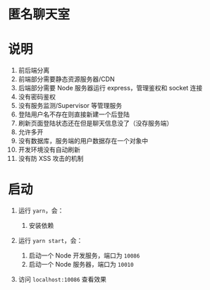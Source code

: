 # 匿名聊天室


# 说明

1. 前后端分离
2. 前端部分需要静态资源服务器/CDN
3. 后端部分需要 Node 服务器运行 express，管理鉴权和 socket 连接
4. 没有密码鉴权
5. 没有服务监测/Supervisor 等管理服务
6. 登陆用户名不存在则直接新建一个后登陆
7. 刷新页面登陆状态还在但是聊天信息没了（没存服务端）
8. 允许多开
9. 没有数据库，服务端的用户数据存在一个对象中
10. 开发环境没有自动刷新
11. 没有防 XSS 攻击的机制

# 启动

1. 运行 `yarn`，会：
   1. 安装依赖

2. 运行 `yarn start`，会：
   1. 启动一个 Node 开发服务，端口为 `10086`
   2. 启动一个 Node 服务器，端口为 `10010`

3. 访问 `localhost:10086` 查看效果
